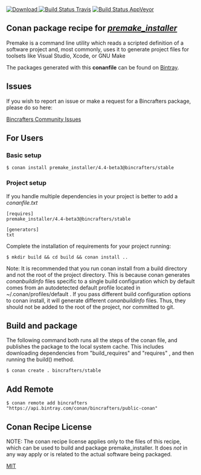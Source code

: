 [![Download](https://api.bintray.com/packages/bincrafters/public-conan/premake_installer%3Abincrafters/images/download.svg) ](https://bintray.com/bincrafters/public-conan/premake_installer%3Abincrafters/_latestVersion)
[![Build Status Travis](https://travis-ci.org/bincrafters/conan-premake_installer.svg?branch=stable%2F4.4-beta3)](https://travis-ci.org/bincrafters/conan-premake_installer)
[![Build Status AppVeyor](https://ci.appveyor.com/api/projects/status/github/bincrafters/conan-premake_installer?branch=stable%2F4.4-beta3&svg=true)](https://ci.appveyor.com/project/bincrafters/conan-premake_installer)

## Conan package recipe for [*premake_installer*](https://premake.github.io/)

Premake is a command line utility which reads a scripted definition of a software project and, most commonly, uses it to generate project files for toolsets like Visual Studio, Xcode, or GNU Make

The packages generated with this **conanfile** can be found on [Bintray](https://bintray.com/bincrafters/public-conan/premake_installer%3Abincrafters).


## Issues

If you wish to report an issue or make a request for a Bincrafters package, please do so here:

[Bincrafters Community Issues](https://github.com/bincrafters/community/issues)


## For Users

### Basic setup

    $ conan install premake_installer/4.4-beta3@bincrafters/stable

### Project setup

If you handle multiple dependencies in your project is better to add a *conanfile.txt*

    [requires]
    premake_installer/4.4-beta3@bincrafters/stable

    [generators]
    txt

Complete the installation of requirements for your project running:

    $ mkdir build && cd build && conan install ..

Note: It is recommended that you run conan install from a build directory and not the root of the project directory.  This is because conan generates *conanbuildinfo* files specific to a single build configuration which by default comes from an autodetected default profile located in ~/.conan/profiles/default .  If you pass different build configuration options to conan install, it will generate different *conanbuildinfo* files.  Thus, they should not be added to the root of the project, nor committed to git.


## Build and package

The following command both runs all the steps of the conan file, and publishes the package to the local system cache.  This includes downloading dependencies from "build_requires" and "requires" , and then running the build() method.

    $ conan create . bincrafters/stable




## Add Remote

    $ conan remote add bincrafters "https://api.bintray.com/conan/bincrafters/public-conan"


## Conan Recipe License

NOTE: The conan recipe license applies only to the files of this recipe, which can be used to build and package premake_installer.
It does *not* in any way apply or is related to the actual software being packaged.

[MIT](https://github.com/bincrafters/conan-premake_installer/blob/stable/4.4-beta3/LICENSE.md)
